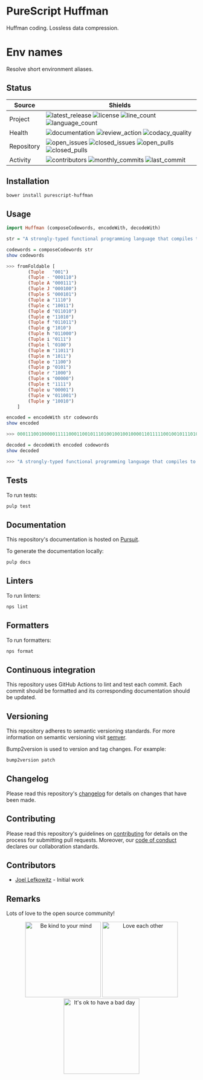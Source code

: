 # PureScript Huffman

Huffman coding. Lossless data compression.

# Env names

Resolve short environment aliases.

## Status

| Source     | Shields                                                       |
| ---------- | ------------------------------------------------------------- |
| Project    | ![latest_release] ![license] ![line_count] ![language_count]  |
| Health     | ![documentation] ![review_action] ![codacy_quality]           |
| Repository | ![open_issues] ![closed_issues] ![open_pulls] ![closed_pulls] |
| Activity   | ![contributors] ![monthly_commits] ![last_commit]             |

## Installation

```bash
bower install purescript-huffman
```

## Usage

```purs
import Huffman (composeCodewords, encodeWith, decodeWith)

str = "A strongly-typed functional programming language that compiles to JavaScript"
```

```purs
codewords = composeCodewords str
show codewords

>>> fromFoldable [
        (Tuple   "001")
        (Tuple - "000110")
        (Tuple A "000111")
        (Tuple J "000100")
        (Tuple S "000101")
        (Tuple a "1110")
        (Tuple c "10011")
        (Tuple d "011010")
        (Tuple e "11010")
        (Tuple f "011011")
        (Tuple g "1010")
        (Tuple h "011000")
        (Tuple i "0111")
        (Tuple l "0100")
        (Tuple m "11011")
        (Tuple n "1011")
        (Tuple o "1100")
        (Tuple p "0101")
        (Tuple r "1000")
        (Tuple s "00000")
        (Tuple t "1111")
        (Tuple u "00001")
        (Tuple v "011001")
        (Tuple y "10010")
    ]
```

```purs
encoded = encodeWith str codewords
show encoded

>>> 000111001000001111100011001011101001001001000011011111001001011101001101000...
```

```purs
decoded = decodeWith encoded codewords
show decoded

>>> "A strongly-typed functional programming language that compiles to JavaScript"
```

## Tests

To run tests:

```bash
pulp test
```

## Documentation

This repository's documentation is hosted on [Pursuit](https://pursuit.purescript.org/packages/purescript-huffman).

To generate the documentation locally:

```bash
pulp docs
```

## Linters

To run linters:

```bash
nps lint
```

## Formatters

To run formatters:

```bash
nps format
```

## Continuous integration

This repository uses GitHub Actions to lint and test each commit. Each commit should be formatted and its corresponding documentation should be updated.

## Versioning

This repository adheres to semantic versioning standards. For more information on semantic versioning visit [semver](https://semver.org).

Bump2version is used to version and tag changes. For example:

```bash
bump2version patch
```

## Changelog

Please read this repository's [changelog](CHANGELOG.md) for details on changes that have been made.

## Contributing

Please read this repository's guidelines on [contributing](CONTRIBUTING.md) for details on the process for submitting pull requests. Moreover, our [code of conduct](CODE_OF_CONDUCT.md) declares our collaboration standards.

## Contributors

- [Joel Lefkowitz](https://github.com/joellefkowitz) - Initial work

## Remarks

Lots of love to the open source community!

<p align='center'>
    <img width=200 height=200 src='https://media.giphy.com/media/osAcIGTSyeovPq6Xph/giphy.gif' alt='Be kind to your mind' />
    <img width=200 height=200 src='https://media.giphy.com/media/KEAAbQ5clGWJwuJuZB/giphy.gif' alt='Love each other' />
    <img width=200 height=200 src='https://media.giphy.com/media/WRWykrFkxJA6JJuTvc/giphy.gif' alt="It's ok to have a bad day" />
</p>

[latest_release]: https://img.shields.io/github/v/tag/joellefkowitz/purescript-huffman "Latest release"
[license]: https://img.shields.io/github/license/joellefkowitz/purescript-huffman "License"
[line_count]: https://img.shields.io/tokei/lines/github/joellefkowitz/purescript-huffman "Line count"
[language_count]: https://img.shields.io/github/languages/count/joellefkowitz/purescript-huffman "Language count"
[documentation]: https://pursuit.purescript.org/packages/purescript-huffman/badge "Documentation"
[review_action]: https://img.shields.io/github/actions/workflow/status/JoelLefkowitz/purescript-huffman/review.yml "Review action"
[codacy_quality]: https://img.shields.io/codacy/grade/4934e15d76c04969af83eddea6ce5461 "Codacy quality"
[open_issues]: https://img.shields.io/github/issues/joellefkowitz/purescript-huffman "Open issues"
[closed_issues]: https://img.shields.io/github/issues-closed/joellefkowitz/purescript-huffman "Closed issues"
[open_pulls]: https://img.shields.io/github/issues-pr/joellefkowitz/purescript-huffman "Open pull requests"
[closed_pulls]: https://img.shields.io/github/issues-pr-closed/joellefkowitz/purescript-huffman "Closed pull requests"
[contributors]: https://img.shields.io/github/contributors/joellefkowitz/purescript-huffman "Contributors"
[monthly_commits]: https://img.shields.io/github/commit-activity/m/joellefkowitz/purescript-huffman "Monthly commits"
[last_commit]: https://img.shields.io/github/last-commit/joellefkowitz/purescript-huffman "Last commit"

